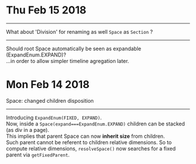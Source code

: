 

# Thu Feb 15 2018

---

What about 'Division' for renaming as well `Space` as `Section` ?

---

Should root Space automatically be seen as expandable (ExpandEnum.EXPAND)?  
...in order to allow simpler timeline agregation later.


# Mon Feb 14 2018

Space: changed children disposition  

---
Introducing `ExpandEnum(FIXED, EXPAND)`.  
Now, inside a `Space(expand===ExpandEnum.EXPAND)` children can be stacked (as div in a page).  
This implies that parent Space can now **inherit size** from children.  
Such parent cannot be referent to children relative dimensions. So to compute relative dimensions, `resolveSpace()` now searches for a fixed parent via `getFixedParent`.


